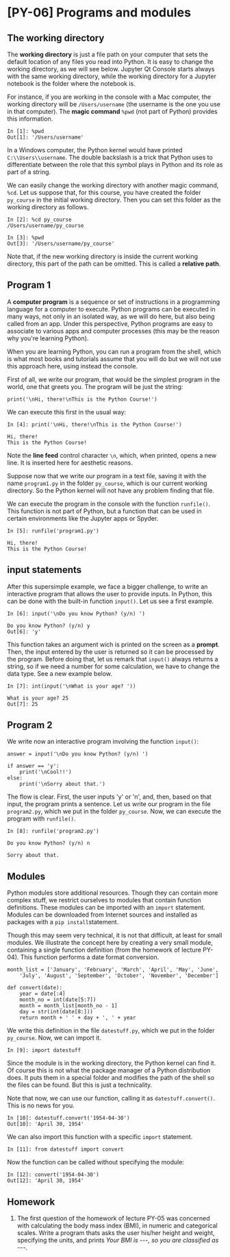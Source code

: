 # [PY-06] Programs and modules

## The working directory

The **working directory** is just a file path on your computer that sets the default location of any files you read into Python. It is easy to change the working directory, as we will see below. Jupyter Qt Console starts always with the same working directory, while the working directory for a Jupyter notebook is the folder where the notebook is. 

For instance, if you are working in the console with a Mac computer, the working directory will be `/Users/username` (the username is the one you use in that computer). The **magic command** `%pwd` (not part of Python) provides this information.

```
In [1]: %pwd
Out[1]: '/Users/username'
```
In a Windows computer, the Python kernel would have printed `C:\\Users\\username`. The double backslash is a trick that Python uses to differentiate between the role that this symbol plays in Python and its role as part of a string.

We can easily change the working directory with another magic command, `%cd`. Let us suppose that, for this course, you have created the folder `py_course` in the initial working directory. Then you can set this folder as the working directory as follows.

```
In [2]: %cd py_course
/Users/username/py_course
```

```
In [3]: %pwd
Out[3]: '/Users/username/py_course'
```

Note that, if the new working directory is inside the current working directory, this part of the path can be omitted. This is called a **relative path**.

## Program 1

A **computer program** is a sequence or set of instructions in a programming language for a computer to execute. Python programs can be executed in many ways, not only in an isolated way, as we will do here, but also being called from an app. Under this perspective, Python programs are easy to associate to various apps and computer processes (this may be the reason why you're learning Python).

When you are learning Python, you can run a program from the shell, which is what most books and tutorials assume that you will do but we will not use this approach here, using instead the console. 

First of all, we write our program, that would be the simplest program in the world, one that greets you. The program will be just the string:

```
print('\nHi, there!\nThis is the Python Course!')
```

We can execute this first in the usual way:

```
In [4]: print('\nHi, there!\nThis is the Python Course!')

Hi, there!
This is the Python Course!

```

Note the **line feed** control character `\n`, which, when printed, opens a new line. It is inserted here for aesthetic reasons.

Suppose now that we write our program in a text file, saving it with the name `program1.py` in the folder `py_course`, which is our current working directory. So the Python kernel will not have any problem finding that file.

We can execute the program in the console with the function `runfile()`. This function is not part of Python, but a function that can be used in certain environments like the Jupyter apps or Spyder.

```
In [5]: runfile('program1.py')

Hi, there!
This is the Python Course!
```

## input statements

After this supersimple example, we face a bigger challenge, to write an interactive program that allows the user to provide inputs. In Python, this can be done with the built-in function `input()`. Let us see a first example. 

```
In [6]: input('\nDo you know Python? (y/n) ')

Do you know Python? (y/n) y
Out[6]: 'y'
```

This function takes an argument wich is printed on the screen as a **prompt**. Then, the input entered by the user is returned so it can be processed by the program. Before doing that, let us remark that `input()` always returns a string, so if we need a number for some calculation, we have to change the data type. See a new example below.

```
In [7]: int(input('\nWhat is your age? '))

What is your age? 25
Out[7]: 25
```

## Program 2

We write now an interactive program involving the function `input()`:

```
answer = input('\nDo you know Python? (y/n) ')

if answer == 'y':
    print('\nCool!!')
else:
    print('\nSorry about that.')
```

The flow is clear. First, the user inputs 'y' or 'n', and, then, based on that input, the program prints a sentence. Let us write our program in the file `program2.py`, which we put in the folder `py_course`. Now, we can execute the program with `runfile()`.

```
In [8]: runfile('program2.py')

Do you know Python? (y/n) n

Sorry about that.
```

## Modules

Python modules store additional resources. Though they can contain more complex stuff, we restrict ourselves to modules that contain function definitions. These modules can be imported with an `import` statement. Modules can be downloaded from Internet sources and installed as packages with a `pip install`statement. 

Though this may seem very technical, it is not that difficult, at least for small modules. We illustrate the concept here by creating a very small module, containing a single function definition (from the homework of lecture PY-04). This function performs a date format conversion.

```
month_list = ['January', 'February', 'March', 'April', 'May', 'June',
    'July', 'August', 'September', 'October', 'November', 'December']

def convert(date):
    year = date[:4]
    month_no = int(date[5:7])
    month = month_list[month_no - 1]
    day = str(int(date[8:]))
    return month + ' ' + day + ', ' + year
```

We write this definition in the file `datestuff.py`, which we put in the folder `py_course`. Now, we can import it.

```
In [9]: import datestuff
```

Since the module is in the working directory, the Python kernel can find it. Of course this is not what the package manager of a Python distribution does. It puts them in a special folder and modifies the path of the shell so the files can be found. But this is just a technicality.

Note that now, we can use our function, calling it as `datestuff.convert()`. This is no news for you. 

```
In [10]: datestuff.convert('1954-04-30')
Out[10]: 'April 30, 1954'
```

We can also import this function with a specific `import` statement.

```
In [11]: from datestuff import convert
```

Now the function can be called without specifying the module:

```
In [12]: convert('1954-04-30')
Out[12]: 'April 30, 1954'
```

## Homework

1. The first question of the homework of lecture PY-05 was concerned with calculating the body mass index (BMI), in numeric and categorical scales. Write a program thats asks the user his/her height and weight, specifying the units, and prints *Your BMI is ---, so you are classified as ---*.
